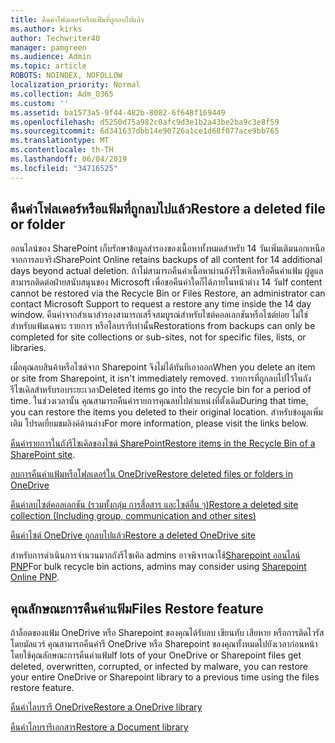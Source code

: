 ```yaml
---
title: คืนค่าโฟลเดอร์หรือแฟ้มที่ถูกลบไปแล้ว
ms.author: kirks
author: Techwriter40
manager: pamgreen
ms.audience: Admin
ms.topic: article
ROBOTS: NOINDEX, NOFOLLOW
localization_priority: Normal
ms.collection: Adm_O365
ms.custom: ''
ms.assetid: ba1573a5-9f44-482b-8082-6f648f169449
ms.openlocfilehash: d5250d75a982c0afc9d3e1b2a43be2ba9c3e8f59
ms.sourcegitcommit: 6d341637dbb14e90726a1ce1d68f077ace9bb765
ms.translationtype: MT
ms.contentlocale: th-TH
ms.lasthandoff: 06/04/2019
ms.locfileid: "34716525"
---
```

## <a name="restore-a-deleted-file-or-folder"></a><span data-ttu-id="533b2-102">คืนค่าโฟลเดอร์หรือแฟ้มที่ถูกลบไปแล้ว</span><span class="sxs-lookup"><span data-stu-id="533b2-102">Restore a deleted file or folder</span></span>

<span data-ttu-id="533b2-103">ออนไลน์ของ SharePoint เก็บรักษาข้อมูลสำรองของเนื้อหาทั้งหมดสำหรับ 14 วันเพิ่มเติมนอกเหนือจากการลบจริง</span><span class="sxs-lookup"><span data-stu-id="533b2-103">SharePoint Online retains backups of all content for 14 additional days beyond actual deletion.</span></span> <span data-ttu-id="533b2-104">ถ้าไม่สามารถคืนค่าเนื้อหาผ่านถังรีไซเคิลหรือคืนค่าแฟ้ม ผู้ดูแลสามารถติดต่อฝ่ายสนับสนุนของ Microsoft เพื่อขอคืนค่าใดก็ได้ภายในหน้าต่าง 14 วัน</span><span class="sxs-lookup"><span data-stu-id="533b2-104">If content cannot be restored via the Recycle Bin or Files Restore, an administrator can contact Microsoft Support to request a restore any time inside the 14 day window.</span></span> <span data-ttu-id="533b2-105">คืนค่าจากสำเนาสำรองสามารถเสร็จสมบูรณ์สำหรับไซต์คอลเลกชันหรือไซต์ย่อย ไม่ใช่สำหรับแฟ้มเฉพาะ รายการ หรือไลบรารีเท่านั้น</span><span class="sxs-lookup"><span data-stu-id="533b2-105">Restorations from backups can only be completed for site collections or sub-sites, not for specific files, lists, or libraries.</span></span>

<span data-ttu-id="533b2-106">เมื่อคุณลบสินค้าหรือไซต์จาก Sharepoint จึงไม่ได้ทันทีเอาออก</span><span class="sxs-lookup"><span data-stu-id="533b2-106">When you delete an item or site from Sharepoint, it isn't immediately removed.</span></span> <span data-ttu-id="533b2-107">รายการที่ถูกลบไปไว้ในถังรีไซเคิลสำหรับรอบระยะเวลา</span><span class="sxs-lookup"><span data-stu-id="533b2-107">Deleted items go into the recycle bin for a period of time.</span></span> <span data-ttu-id="533b2-108">ในช่วงเวลานั้น คุณสามารถคืนค่ารายการคุณลบไปตำแหน่งที่ตั้งเดิม</span><span class="sxs-lookup"><span data-stu-id="533b2-108">During that time, you can restore the items you deleted to their original location.</span></span> <span data-ttu-id="533b2-109">สำหรับข้อมูลเพิ่มเติม โปรดเยี่ยมชมลิงค์ด้านล่าง</span><span class="sxs-lookup"><span data-stu-id="533b2-109">For more information, please visit the links below.</span></span>

<span data-ttu-id="533b2-110">[คืนค่ารายการในถังรีไซเคิลของไซต์ SharePoint](https://support.office.com/en-us/article/restore-deleted-items-from-the-site-collection-recycle-bin-5fa924ee-16d7-487b-9a0a-021b9062d14b?ui=en-US&amp;rs=en-US&amp;ad=US)</span><span class="sxs-lookup"><span data-stu-id="533b2-110">[Restore items in the Recycle Bin of a SharePoint site](https://support.office.com/en-us/article/restore-deleted-items-from-the-site-collection-recycle-bin-5fa924ee-16d7-487b-9a0a-021b9062d14b?ui=en-US&amp;rs=en-US&amp;ad=US).</span></span>

[<span data-ttu-id="533b2-111">ลบการคืนค่าแฟ้มหรือโฟลเดอร์ใน OneDrive</span><span class="sxs-lookup"><span data-stu-id="533b2-111">Restore deleted files or folders in OneDrive</span></span>](https://support.office.com/en-us/article/Restore-deleted-files-or-folders-in-OneDrive-949ada80-0026-4db3-a953-c99083e6a84f)

[<span data-ttu-id="533b2-112">คืนค่าลบไซต์คอลเลกชัน (รวมทั้งกลุ่ม การสื่อสาร และไซต์อื่น ๆ)</span><span class="sxs-lookup"><span data-stu-id="533b2-112">Restore a deleted site collection (Including group, communication and other sites)</span></span>](https://docs.microsoft.com/sharepoint/restore-deleted-site-collection)

[<span data-ttu-id="533b2-113">คืนค่าไซต์ OneDrive ถูกลบไปแล้ว</span><span class="sxs-lookup"><span data-stu-id="533b2-113">Restore a deleted OneDrive site</span></span>](https://docs.microsoft.com/en-us/onedrive/restore-deleted-onedrive)

<span data-ttu-id="533b2-114">สำหรับการดำเนินการจำนวนมากถังรีไซเคิล admins อาจพิจารณาใช้[Sharepoint ออนไลน์ PNP](https://docs.microsoft.com/en-us/powershell/sharepoint/sharepoint-pnp/sharepoint-pnp-cmdlets?view=sharepoint-ps)</span><span class="sxs-lookup"><span data-stu-id="533b2-114">For bulk recycle bin actions, admins may consider using [Sharepoint Online PNP](https://docs.microsoft.com/en-us/powershell/sharepoint/sharepoint-pnp/sharepoint-pnp-cmdlets?view=sharepoint-ps).</span></span>

## <a name="files-restore-feature"></a><span data-ttu-id="533b2-115">คุณลักษณะการคืนค่าแฟ้ม</span><span class="sxs-lookup"><span data-stu-id="533b2-115">Files Restore feature</span></span>

<span data-ttu-id="533b2-116">ถ้าล็อตของแฟ้ม OneDrive หรือ Sharepoint ของคุณได้รับลบ เขียนทับ เสียหาย หรือการติดไวรัส โดยมัลแวร์ คุณสามารถคืนค่ารี OneDrive หรือ Sharepoint ของคุณทั้งหมดไปยังเวลาก่อนหน้าโดยใช้คุณลักษณะการคืนค่าแฟ้ม</span><span class="sxs-lookup"><span data-stu-id="533b2-116">If lots of your OneDrive or Sharepoint files get deleted, overwritten, corrupted, or infected by malware, you can restore your entire OneDrive or Sharepoint library to a previous time using the files restore feature.</span></span>

[<span data-ttu-id="533b2-117">คืนค่าไลบรารี OneDrive</span><span class="sxs-lookup"><span data-stu-id="533b2-117">Restore a OneDrive library</span></span>](https://support.office.com/en-us/article/restore-your-onedrive-fa231298-759d-41cf-bcd0-25ac53eb8a15)

[<span data-ttu-id="533b2-118">คืนค่าไลบรารีเอกสาร</span><span class="sxs-lookup"><span data-stu-id="533b2-118">Restore a Document library</span></span>](https://support.office.com/en-us/article/restore-a-document-library-317791c3-8bd0-4dfd-8254-3ca90883d39a?ui=en-US&amp;rs=en-US&amp;ad=US.)

